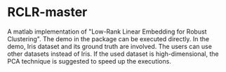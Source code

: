 # RCLR-master
A matlab implementation of "Low-Rank Linear Embedding for Robust Clustering". The demo in the package can be executed directly.  In the demo, Iris dataset and its ground truth are involved. The users can use other datasets instead of Iris. If the used dataset is high-dimensional, the PCA technique is suggested to speed up the executions. 
